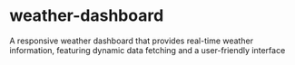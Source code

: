 # weather-dashboard
A responsive weather dashboard that provides real-time weather information, featuring dynamic data fetching and a user-friendly interface

